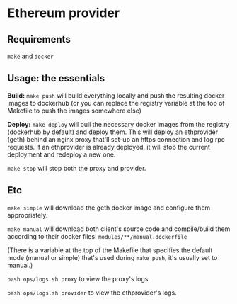 # Ethereum provider

## Requirements

`make` and `docker`

## Usage: the essentials

**Build:** `make push` will build everything locally and push the resulting docker images to dockerhub (or you can replace the registry variable at the top of Makefile to push the images somewhere else)

**Deploy:** `make deploy` will pull the necessary docker images from the registry (dockerhub by default) and deploy them. This will deploy an ethprovider (geth) behind an nginx proxy that'll set-up an https connection and log rpc requests. If an ethprovider is already deployed, it will stop the current deployment and redeploy a new one.

`make stop` will stop both the proxy and provider.

## Etc

`make simple` will download the geth docker image and configure them appropriately.

`make manual` will download both client's source code and compile/build them according to their docker files: `modules/**/manual.dockerfile`

(There is a variable at the top of the Makefile that specifies the default mode (manual or simple) that's used during `make push`, it's usually set to manual.)

`bash ops/logs.sh proxy` to view the proxy's logs.

`bash ops/logs.sh provider` to view the ethprovider's logs.
